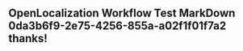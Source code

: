 <properties
ms.topic="hero-topic"
ms.test1="hero-topic"
ms.test2="test"/>

## OpenLocalization Workflow Test MarkDown 0da3b6f9-2e75-4256-855a-a02f1f01f7a2 thanks!
